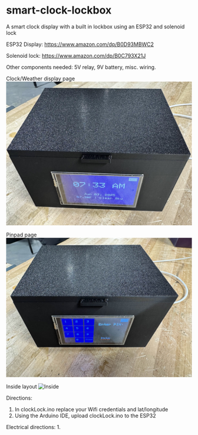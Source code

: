 # smart-clock-lockbox
A smart clock display with a built in lockbox using an ESP32 and solenoid lock

ESP32 Display: https://www.amazon.com/dp/B0D93MBWC2

Solenoid lock: https://www.amazon.com/dp/B0C793X21J

Other components needed: 5V relay, 9V battery, misc. wiring.

Clock/Weather display page
![Clock Page](1F9A40AA-B783-4323-89D5-245EC56DFFDB_1_201_a.jpeg)

Pinpad page
![Pinpad Page](IMG_2972.jpg)

Inside layout
![Inside](image.png)


Directions:
1. In clockLock.ino replace your Wifi credentials and lat/longitude
2. Using the Arduino IDE, upload clockLock.ino to the ESP32

Electrical directions:
1. 
